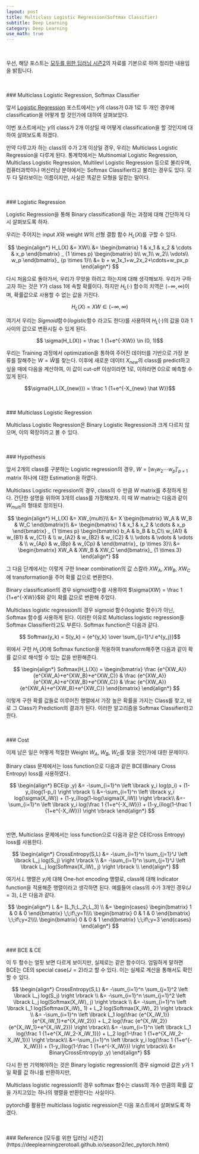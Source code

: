 ```yaml
---
layout: post
title: Multiclass Logistic Regression(Softmax Classifier)
subtitle: Deep Learning
category: Deep Learning
use_math: true
---
```


<br>

우선, 해당 포스트는 [모두를 위한 딥러닝 시즌2](https://deeplearningzerotoall.github.io/season2/lec_pytorch.html)의 자료를 기본으로 하여 정리한 내용임을 밝힙니다.

<br>
<br>
### Multiclass Logistic Regression, Softmax Classifier

앞서 [Logistic Regression](https://kjhov195.github.io/2020-01-04-logistic_classification/) 포스트에서는 $y$의 class가 0과 1로 두 개인 경우에 classification을 어떻게 할 것인가에 대하여 살펴보았다.

이번 포스트에서는 $y$의 class가 2개 이상일 때 어떻게 classification을 할 것인지에 대하여 살펴보도록 하겠다.

만약 다루고자 하는 class의 수가 2개 이상일 경우, 우리는 Multiclass Logistic Regression을 다루게 된다. 통계학에서는 Multinomial Logistic Regression, Multiclass Logistic Regression, Multilevl Logistic Regression 등으로 불리우며, 컴퓨터과학이나 머신러닝 분야에서는 Softmax Classifier라고 불리는 경우도 있다. 모두 다 달라보이는 이름이지만, 사실은 똑같은 모형을 일컫는 말이다.

<br>
<br>
### Logistic Regression

Logistic Regression을 통해 Binary classification을 하는 과정에 대해 간단하게 다시 살펴보도록 하자.

우리는 주어지는 input $X$와 weight $W$의 선형 결합 함수 $H_L(X)$를 구할 수 있다.

$$
\begin{align*}
H_L(X) &= XW\\
&=
\begin{bmatrix}
1 & x_1 & x_2 & \cdots & x_p
\end{bmatrix}
_ {1 \times p}
\begin{bmatrix}
b\\
w_1\\
w_2\\
\vdots\\
w_p
\end{bmatrix}_ {p \times 1}\\
&= b + w_1x_1+w_2x_2+\cdots+w_px_p
\end{align*}
$$

다시 처음으로 돌아가서, 우리가 무엇을 하려고 하는지에 대해 생각해보자. 우리가 구하고자 하는 것은 $Y$가 class 1에 속할 확률이다. 하지만 $H_L(\cdot)$ 함수의 치역은 $(-\infty, \infty)$이며, 확률값으로 사용할 수 없는 값을 가진다.

$$ H_L(X) = XW \in (-\infty, \infty)$$

여기서 우리는 $Sigmoid$함수($logistic$함수 라고도 한다)를 사용하여 $H_L(\cdot)$의 값을 0과 1사이의 값으로 변환시킬 수 있게 된다.

$$ \sigma(H_L(X)) = \frac 1 {1+e^{-XW}} \in (0, 1)$$

우리는 Training 과정에서 optimization을 통하여 주어진 데이터를 기반으로 가장 분류를 잘해주는 $W= \hat W$를 찾는다. 이후에 새로운 데이터 $X_{new}$의 class를 predict하고 싶을 때에 다음을 계산하여, 이 값이 cut-off 이상이라면 1로, 이하라면 0으로 예측할 수 있게 된다.

$$\sigma(H_L(X_{new})) = \frac 1 {1+e^{-X_{new} \hat W}}$$


<br>
<br>
### Multiclass Logistic Regression

Multiclass Logistic Regression은 Binary Logistic Regression과 크게 다르지 않으며, 이의 확장이라고 볼 수 있다.

<br>
<br>
### Hypothesis

앞서 2개의 class를 구분하는 Logistic regression의 경우, $W = [w_1 w_2 \cdots w_p]'_ {p \times 1}$ matrix 하나에 대한 Estimation을 하였다.

Multiclass Logistic regression의 경우, class의 수 만큼 $W$ matrix를 추정하게 된다. 간단한 설명을 위하여 3개의 class를 가정해보자. 이 때 $W$ matrix는 다음과 같이 $W_{multi}$의 형태로 정의된다.

$$
\begin{align*}
H_L(X) &= XW_{multi}\\
&= X \begin{bmatrix}
W_A & W_B & W_C
\end{bmatrix}\\
&=
\begin{bmatrix}
1 & x_1 & x_2 & \cdots & x_p
\end{bmatrix}
_ {1 \times p}
\begin{bmatrix}
b_A & b_B & b_C\\
w_{A1} & w_{B1} & w_{C1} & \\
w_{A2} & w_{B2} & w_{C2} & \\
\vdots & \vdots & \vdots & \\
w_{Ap} & w_{Bp} & w_{Cp} &
\end{bmatrix}_ {p \times 3}\\
&= \begin{bmatrix}
XW_A & XW_B & XW_C
\end{bmatrix}_ {1 \times 3}
\end{align*}
$$

그 다음 단계에서는 이렇게 구한 linear combination의 값 스칼라 $XW_A$, $XW_B$, $XW_C$에 transformation을 주어 확률 값으로 변환한다.

Binary classification의 경우 sigmoid함수를 사용하여 $\sigma(XW) = \frac 1 {1+e^{-XW}}$와 같이 확률 값으로 변환해 주었다.

Multiclass logistic regression의 경우 sigmoid 함수(logistic 함수)가 아닌, Softmax 함수를 사용하게 된다. 이러한 이유로 Multiclass logistic regression을 Softmax Classifier라고도 부른다. Softmax function은 다음과 같다.

$$ Softmax(y_k) = S(y_k) = {e^{y_k} \over \sum_{j=1}^J e^{y_j}}$$

위에서 구한 $H_L(X)$에 Softmax function을 적용하여 transform해주면 다음과 같이 확률 값으로 해석할 수 있는 값을 반환해준다.

$$
\begin{align*}
Softmax(H_L(X)) =  
\begin{bmatrix}
\frac {e^{XW_A}} {e^{XW_A}+e^{XW_B}+e^{XW_C}} &
\frac {e^{XW_A}} {e^{XW_A}+e^{XW_B}+e^{XW_C}} &
\frac {e^{XW_A}} {e^{XW_A}+e^{XW_B}+e^{XW_C}}
\end{bmatrix}
\end{align*}
$$

이렇게 구한 확률 값들로 이루어진 행렬에서 가장 높은 확률을 가지는 Class를 찾고, 바로 그 Class가 Prediction의 결과가 된다. 이러한 알고리즘을 Softmax Classifier라고 한다.

<br>
<br>
### Cost

이제 남은 일은 어떻게 적절한 Weight $W_A$, $W_B$, $W_C$를 찾을 것인가에 대한 문제이다.

Binary class 문제에서는 loss function으로 다음과 같은 BCE(Binary Cross Entropy) loss를 사용하였다.

$$
\begin{align*}
BCE(p ,y) &=
-\sum_{i=1}^n \left \lbrack y_i log(p_i) + (1-y_i)log(1-p_i) \right \rbrack \\
&=-\sum_{i=1}^n \left \lbrack y_i log(\sigma(X_iW)) + (1-y_i)log(1-log(\sigma(X_iW)) \right \rbrack\\
&=-\sum_{i=1}^n \left \lbrack y_i log(\frac 1 {1+e^{-X_iW}}) + (1-y_i)log(1-\frac 1 {1+e^{-X_iW}}) \right \rbrack
\end{align*}
$$

<br>

반면, Multiclass 문제에서는 loss function으로 다음과 같은 CE(Cross Entropy) loss를 사용한다.


$$
\begin{align*}
CrossEntropy(S,L) &=
-\sum_{i=1}^n \sum_{j=1}^J \left \lbrack L_j log(S_j) \right \rbrack \\
&= -\sum_{i=1}^n \sum_{j=1}^J \left \lbrack L_j log(Softmax(X_iW)_ j) \right \rbrack \\
\end{align*}
$$

여기서 $L$ 행렬은 $y_i$에 대해 One-hot encoding 행렬로, class에 대해 Indicator function을 적용해준 행렬이라고 생각하면 된다. 예를들어 class의 수가 3개인 경우($J=3$), $L$은 다음과 같다.

$$
\begin{align*}
L &= [L_1\;L_2\;L_3] \\
&=
\begin{cases}
\begin{bmatrix}
1 & 0 & 0
\end{bmatrix}
\;\;if\;y=1\\\\
\begin{bmatrix}
0 & 1 & 0
\end{bmatrix}
\;\;if\;y=2\\\\
\begin{bmatrix}
0 & 0 & 1
\end{bmatrix}
\;\;if\;y=3
\end{cases}
\end{align*}
$$

<br>
<br>
### BCE & CE

이 두 함수는 얼핏 보면 다르게 보이지만, 실제로는 같은 함수이다. 엄밀하게 말하면 BCE는 CE의 special case($J=2$)라고 할 수 있다. 이는 실제로 계산을 통해서도 확인할 수 있다.

$$
\begin{align*}
CrossEntropy(S,L) &=
-\sum_{i=1}^n \sum_{j=1}^2 \left \lbrack L_j log(S_j) \right \rbrack \\
&= -\sum_{i=1}^n \sum_{j=1}^2 \left \lbrack L_j log(Softmax(X_iW)_ j) \right \rbrack \\
&= -\sum_{i=1}^n \left \lbrack L_1 log(Softmax(X_iW)_ 1) + L_2 log(Softmax(X_iW)_ 2) \right \rbrack \\
&= -\sum_{i=1}^n \left \lbrack L_1 log(\frac {e^{X_iW_1}} {e^{X_iW_1}+e^{X_iW_2}}) + L_2 log(\frac {e^{X_iW_2}} {e^{X_iW_1}+e^{X_iW_2}}) \right \rbrack\\
&= -\sum_{i=1}^n \left \lbrack L_1 log(\frac 1 {1+e^{X_iW_2-X_iW_1}}) + L_2 log(1-\frac 1 {1+e^{X_iW_2-X_iW_1}}) \right \rbrack\\
&=-\sum_{i=1}^n \left \lbrack y_i log(\frac 1 {1+e^{-X_iW}}) + (1-y_i)log(1-\frac 1 {1+e^{-X_iW}}) \right \rbrack\\
&= BinaryCrossEntropy(p ,y)
\end{align*}
$$

다시 한 번 기억해야하는 것은 Binary logistic regression의 경우 sigmoid 값은 $y$가 1일 확률 값 하나를 반환하지만,

Multiclass logistic regression의 경우 softmax 함수는 class의 개수 만큼의 확률 값을 가지고있는 하나의 행렬을 반환한다는 사실이다.

pytorch를 활용한 multiclass logistic regression은 다음 포스트에서 살펴보도록 하겠다.

<br>
<br>
### Reference
[모두를 위한 딥러닝 시즌2](https://deeplearningzerotoall.github.io/season2/lec_pytorch.html)
